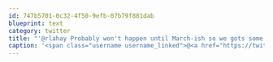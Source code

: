 ```yaml
---
id: 747b5701-0c32-4f50-9efb-07b79f881dab
blueprint: text
category: twitter
title: "'@rlahay Probably won't happen until March-ish so we gots some time."
caption: '<span class="username username_linked">@<a href="https://twitter.com/rlahay" title="Ryan Lahay">rlahay</a></span> Probably won''t happen until March-ish so we gots some time.'
---
```

